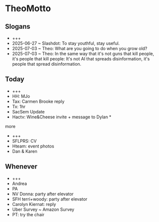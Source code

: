 # TheoMotto

## Slogans

* +++
* 2025-06-27 ~ Slashdot: To stay youthful, stay useful.
* 2025-07-03 ~ Theo: What are you going to do when you grow old?
* 2025-07-03 ~ Theo: In the same way that it's not guns that kill people, it's people that kill people: It's not AI that spreads disinformation, it's people that spread disinformation.

## Today

* +++
* HH: MJo
* Tax: Carmen Brooke reply
* Tx: 1hr
* SacSem Update
* Hactv: Wine&Cheese invite + message to Dylan
* 

more

* +++
* SFLPRS: CV
* Hteam: event photos
* Dan & Karen

## Whenever

* +++
* Andrea
* PA
* NV Donna: party after elevator
* SFH terri+woody: party after elevator
* Carolyn Kiernat: reply
* Uber Survey ~ Amazon Survey
* PT: try the chair
